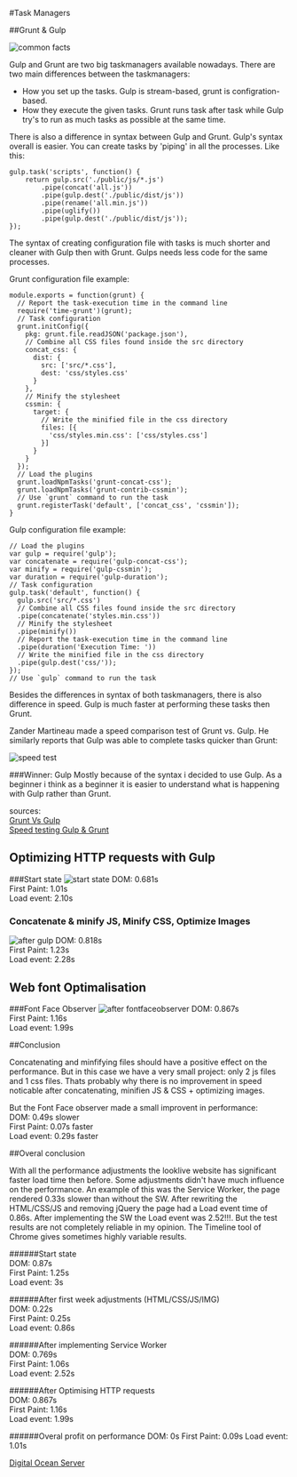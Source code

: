 #Task Managers

##Grunt & Gulp

![common facts](readme_img/grunt_vs_gulp_stats.png)

Gulp and Grunt are two big taskmanagers available nowadays. There are two main differences between the taskmanagers:

* How you set up the tasks. Gulp is stream-based, grunt is configration-based.
* How they execute the given tasks. Grunt runs task after task while Gulp try's to run as much tasks as possible at the same time.

There is also a difference in syntax between Gulp and Grunt. Gulp's syntax overall is easier. You can create tasks by 'piping' in all the processes. Like this:
```
gulp.task('scripts', function() {
    return gulp.src('./public/js/*.js')
        .pipe(concat('all.js'))
        .pipe(gulp.dest('./public/dist/js'))
        .pipe(rename('all.min.js'))
        .pipe(uglify())
        .pipe(gulp.dest('./public/dist/js'));
});
```
The syntax of creating configuration file with tasks is much shorter and cleaner with Gulp then with Grunt. Gulps needs less code for the same processes.   

Grunt configuration file example:  

```
module.exports = function(grunt) {
  // Report the task-execution time in the command line
  require('time-grunt')(grunt);
  // Task configuration
  grunt.initConfig({
    pkg: grunt.file.readJSON('package.json'),
    // Combine all CSS files found inside the src directory
    concat_css: {
      dist: {
        src: ['src/*.css'],
        dest: 'css/styles.css'
      }
    },
    // Minify the stylesheet
    cssmin: {
      target: {
        // Write the minified file in the css directory
        files: [{
          'css/styles.min.css': ['css/styles.css']
        }]
      }
    }
  });
  // Load the plugins
  grunt.loadNpmTasks('grunt-concat-css');
  grunt.loadNpmTasks('grunt-contrib-cssmin');
  // Use `grunt` command to run the task
  grunt.registerTask('default', ['concat_css', 'cssmin']);
}
```

Gulp configuration file example:  
```
// Load the plugins
var gulp = require('gulp');
var concatenate = require('gulp-concat-css');
var minify = require('gulp-cssmin');
var duration = require('gulp-duration');
// Task configuration
gulp.task('default', function() {
  gulp.src('src/*.css')
  // Combine all CSS files found inside the src directory
  .pipe(concatenate('styles.min.css'))
  // Minify the stylesheet
  .pipe(minify())
  // Report the task-execution time in the command line
  .pipe(duration('Execution Time: '))
  // Write the minified file in the css directory
  .pipe(gulp.dest('css/'));
});
// Use `gulp` command to run the task
```


Besides the differences in syntax of both taskmanagers, there is also difference in speed.
Gulp is much faster at performing these tasks then Grunt. 

Zander Martineau made a speed comparison test of Grunt vs. Gulp. He similarly reports that Gulp was able to complete tasks quicker than Grunt:

![speed test](readme_img/grunt_speed_test_js.png)

###Winner: Gulp
Mostly because of the syntax i decided to use Gulp. As a beginner i think as a beginner it is easier to understand what is happening with Gulp rather than Grunt.

sources:  
[Grunt Vs Gulp](http://sixrevisions.com/web-development/grunt-vs-gulp/)  
[Speed testing Gulp & Grunt](http://tech.tmw.co.uk/2014/01/speedtesting-gulp-and-grunt/)


## Optimizing HTTP requests with Gulp
###Start state
![start state](reamde_img/start_state.png)
DOM: 0.681s  
First Paint: 1.01s  
Load event: 2.10s  

### Concatenate & minify JS, Minify CSS, Optimize Images
![after gulp](readme_img/after_httprequests.png)
DOM: 0.818s  
First Paint: 1.23s  
Load event: 2.28s  

## Web font Optimalisation 

###Font Face Observer
![after fontfaceobserver](readme_img/after_fontfaceobserver.png)
DOM: 0.867s  
First Paint: 1.16s  
Load event: 1.99s  

##Conclusion

Concatenating and minfifying files should have a positive effect on the performance. But in this case we have a very small project: only 2 js files and 1 css files. Thats probably why there is no improvement in speed noticable after concatenating, minifien JS & CSS + optimizing images. 

But the Font Face observer made a small improvent in performance:  
DOM: 0.49s slower  
First Paint: 0.07s faster  
Load event: 0.29s faster  

##Overal conclusion

With all the performance adjustments the looklive website has significant faster load time then before. Some adjustments didn't have much influence on the performance. An example of this was the Service Worker, the page rendered 0.33s slower than without the SW. After rewriting the HTML/CSS/JS and removing jQuery the page had a Load event time of 0.86s. After implementing the SW the Load event was 2.52!!!. But the test results are not completely reliable in my opinion. The Timeline tool of Chrome gives sometimes highly variable results.

######Start state  
DOM: 0.87s   
First Paint: 1.25s   
Load event: 3s

######After first week adjustments (HTML/CSS/JS/IMG)  
DOM: 0.22s   
First Paint: 0.25s   
Load event: 0.86s

######After implementing Service Worker  
DOM: 0.769s   
First Paint: 1.06s   
Load event: 2.52s

######After Optimising HTTP requests  
DOM: 0.867s   
First Paint: 1.16s   
Load event: 1.99s

######Overal profit on performance
DOM: 0s
First Paint: 0.09s
Load event: 1.01s

[Digital Ocean Server](https://webdevelopment.work3gether.com/)


